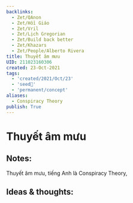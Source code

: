```yaml
---
backlinks:
  - Zet/QAnon
  - Zet/Hồi Giáo
  - Zet/Vril
  - Zet/Lịch Gregorian
  - Zet/Build back better
  - Zet/Khazars
  - Zet/People/Alberto Rivera
title: Thuyết âm mưu
UID: 211023160306
created: 23-Oct-2021
tags:
  - 'created/2021/Oct/23'
  - 'seed🥜'
  - 'permanent/concept'
aliases:
  - Conspiracy Theory
publish: True
---
```

# Thuyết âm mưu

## Notes:
Thuyết âm mưu, tiếng Anh là Conspiracy Theory, 

## Ideas & thoughts:


